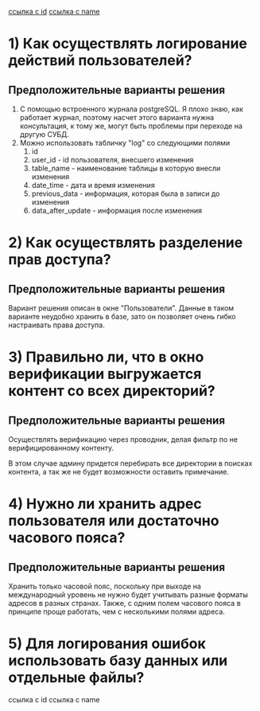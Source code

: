 [ссылка с id](#link)
[ссылка с name](#link1)

# 1) Как осуществлять логирование действий пользователей? 
## Предположительные варианты решения
1. С помощью встроенного журнала postgreSQL. Я плохо знаю, как работает журнал, поэтому насчет этого варианта
нужна консультация, к тому же, могут быть проблемы при переходе на другую СУБД.
2. Можно использовать табличку "log" со следующими полями
    1. id
    2. user_id - id пользователя, внесшего изменения
    3. table_name - наименование таблицы в которую внесли изменения
    4. date_time - дата и время изменения
    5. previous_data - информация, которая была в записи до изменения
    6. data_after_update - информация после изменения
    
# 2) Как осуществлять разделение прав доступа?
## Предположительные варианты решения
Вариант решения описан в окне "Пользователи". Данные в таком варианте неудобно хранить в базе, зато он
позволяет очень гибко настраивать права доступа.

# 3) Правильно ли, что в окно верификации выгружается контент со всех директорий?
## Предположительные варианты решения
Осуществлять верификацию через проводник, делая фильтр по не верифицированному контенту.

В этом случае админу придется перебирать все директории в поисках контента, а так же не будет возможности
оставить примечание.

# 4) Нужно ли хранить адрес пользователя или достаточно часового пояса?
## Предположительные варианты решения
Хранить только часовой пояс, поскольку при выходе на международный уровень не нужно будет учитывать
разные форматы адресов в разных странах. Также, с одним полем часового пояса в принципе проще работать, чем
с несколькими полями адреса.

# 5) Для логирования ошибок использовать базу данных или отдельные файлы?

ссылка c id <a id="link"></a>
ссылка с name <a name="link1"></a>
